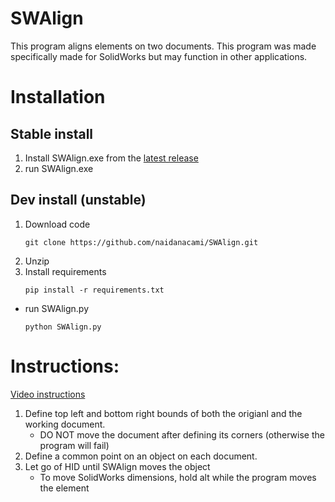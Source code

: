 # SWAlign
 This program aligns elements on two documents. This program was made specifically made for SolidWorks but may function in other applications.

# Installation
## Stable install
1. Install SWAlign.exe from the [latest release](https://github.com/naidanacami/SWAlign/releases)
2. run SWAlign.exe

## Dev install (unstable)
1. Download code
    ```
    git clone https://github.com/naidanacami/SWAlign.git
    ```
2. Unzip
3. Install requirements
    ```
    pip install -r requirements.txt
    ```
- run SWAlign.py
    ```
    python SWAlign.py
    ```


# Instructions:
[Video instructions](https://youtu.be/I8ebZESkd9c)

1. Define top left and bottom right bounds of both the origianl and the working document.
   - DO NOT move the document after defining its corners (otherwise the program will fail)
2. Define a common point on an object on each document.
3. Let go of HID until SWAlign moves the object
    - To move SolidWorks dimensions, hold alt while the program moves the element
